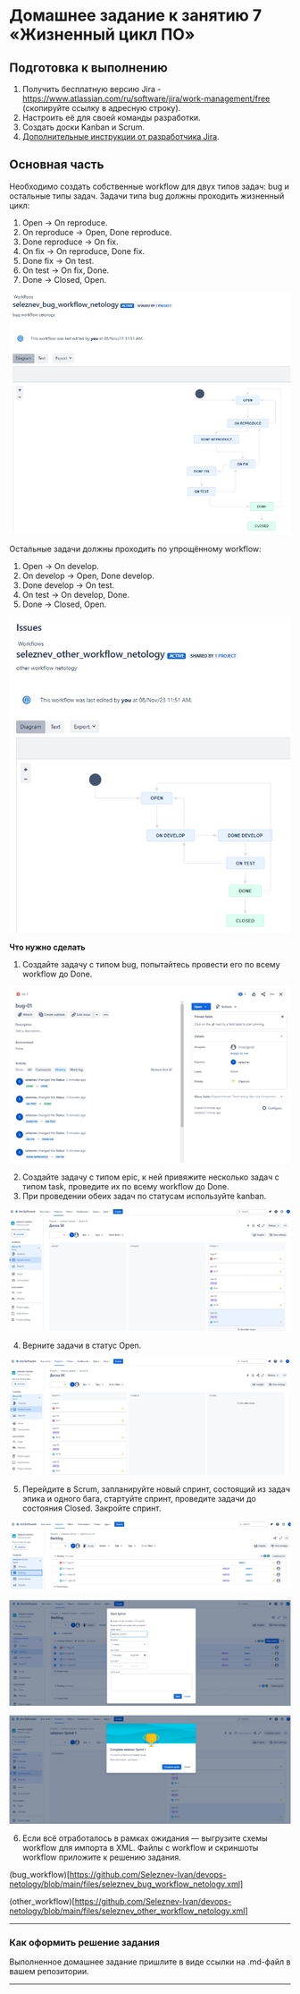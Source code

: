 # Домашнее задание к занятию 7 «Жизненный цикл ПО»

## Подготовка к выполнению

1. Получить бесплатную версию Jira - https://www.atlassian.com/ru/software/jira/work-management/free (скопируйте ссылку в адресную строку).
2. Настроить её для своей команды разработки.
3. Создать доски Kanban и Scrum.
4. [Дополнительные инструкции от разработчика Jira](https://support.atlassian.com/jira-cloud-administration/docs/import-and-export-issue-workflows/).

## Основная часть

Необходимо создать собственные workflow для двух типов задач: bug и остальные типы задач. Задачи типа bug должны проходить жизненный цикл:

1. Open -> On reproduce.
2. On reproduce -> Open, Done reproduce.
3. Done reproduce -> On fix.
4. On fix -> On reproduce, Done fix.
5. Done fix -> On test.
6. On test -> On fix, Done.
7. Done -> Closed, Open.

![bug_workflow](https://github.com/Seleznev-Ivan/devops-netology/blob/main/img/09-ci-01-intro-bug_workflow.jpg)

Остальные задачи должны проходить по упрощённому workflow:

1. Open -> On develop.
2. On develop -> Open, Done develop.
3. Done develop -> On test.
4. On test -> On develop, Done.
5. Done -> Closed, Open.

![other_workflow](https://github.com/Seleznev-Ivan/devops-netology/blob/main/img/09-ci-01-intro-other_workflow.jpg)

**Что нужно сделать**

1. Создайте задачу с типом bug, попытайтесь провести его по всему workflow до Done.

![bug_history](https://github.com/Seleznev-Ivan/devops-netology/blob/main/img/09-ci-01-intro-bug_history.jpg)
  
2. Создайте задачу с типом epic, к ней привяжите несколько задач с типом task, проведите их по всему workflow до Done. 
3. При проведении обеих задач по статусам используйте kanban.

![kanban](https://github.com/Seleznev-Ivan/devops-netology/blob/main/img/09-ci-01-intro-kanban.jpg)
   
4. Верните задачи в статус Open.

![kanban-open](https://github.com/Seleznev-Ivan/devops-netology/blob/main/img/09-ci-01-intro-kanban-open.jpg)
   
5. Перейдите в Scrum, запланируйте новый спринт, состоящий из задач эпика и одного бага, стартуйте спринт, проведите задачи до состояния Closed. Закройте спринт.

![scrum](https://github.com/Seleznev-Ivan/devops-netology/blob/main/img/09-ci-01-intro-scrum.jpg)

![scrum_sprint](https://github.com/Seleznev-Ivan/devops-netology/blob/main/img/09-ci-01-intro-scrum_sprint.jpg)

![scrum_sprint_complete](https://github.com/Seleznev-Ivan/devops-netology/blob/main/img/09-ci-01-intro-scrum_sprint_complete.jpg)

   
6. Если всё отработалось в рамках ожидания — выгрузите схемы workflow для импорта в XML. Файлы с workflow и скриншоты workflow приложите к решению задания.

(bug_workflow)[https://github.com/Seleznev-Ivan/devops-netology/blob/main/files/seleznev_bug_workflow_netology.xml]

(other_workflow)[https://github.com/Seleznev-Ivan/devops-netology/blob/main/files/seleznev_other_workflow_netology.xml]

---

### Как оформить решение задания

Выполненное домашнее задание пришлите в виде ссылки на .md-файл в вашем репозитории.

---
